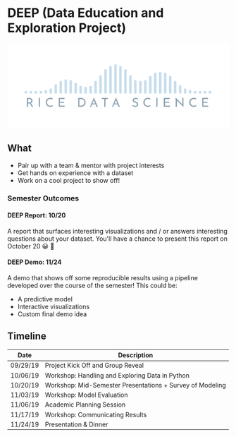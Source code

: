 # DEEP (Data Education and Exploration Project)

![rds](./imgs/rds.png)

## What

* Pair up with a team & mentor with project interests
* Get hands on experience with a dataset
* Work on a cool project to show off!

### Semester Outcomes

#### DEEP Report: 10/20

A report that surfaces interesting visualizations and / or answers interesting
questions about your dataset.  You'll have a chance to present this report on
October 20 :grinning: :tada:

#### DEEP Demo: 11/24

A demo that shows off some reproducible results using a pipeline developed over
the course of the semester!  This could be:  

* A predictive model
* Interactive visualizations
* Custom final demo idea

## Timeline

| Date | Description |
|-|-|
| 09/29/19 | Project Kick Off and Group Reveal |
| 10/06/19 | Workshop: Handling and Exploring Data in Python |
| 10/20/19 | Workshop: Mid-Semester Presentations + Survey of Modeling |
| 11/03/19 | Workshop: Model Evaluation |
| 11/06/19 | Academic Planning Session |
| 11/17/19 | Workshop: Communicating Results |
| 11/24/19 | Presentation & Dinner |

